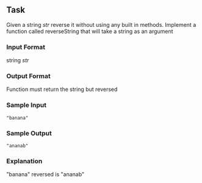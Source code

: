 ## Task

Given a string _str_ reverse it without using any built in methods. Implement a function called reverseString that will take a string as an argument

### Input Format

string _str_

### Output Format

Function must return the string but reversed

### Sample Input

```
"banana"
```

### Sample Output

```
"ananab"
```

### Explanation

"banana" reversed is "ananab"
